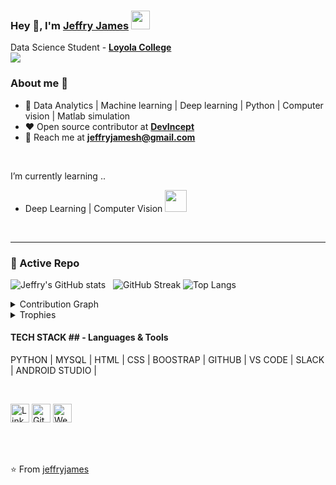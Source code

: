 
### Hey 👋, I'm [Jeffry James]() <img src="https://github.com/TheDudeThatCode/TheDudeThatCode/blob/master/Assets/Developer.gif" width="30px">


Data Science Student - **[Loyola College](https://www.loyolacollege.edu/)** 
<br>
![](https://komarev.com/ghpvc/?username=jeffryjames&color=green)


### About me :eyes:

- :dart: Data Analytics | Machine learning | Deep learning | Python | Computer vision | Matlab simulation   
- :heart: Open source contributor at **[DevIncept](https://devincept.codes/contribute.html)**
- :e-mail: Reach me at  **[jeffryjamesh@gmail.com](jeffryjamesh@gmail.com)**

<br>

I’m currently learning ..
-  Deep Learning | Computer Vision <img src="https://image.flaticon.com/icons/png/512/4431/4431898.png" height="35px" width="35px" >


<br>

---

### 👀 Active Repo
![Jeffry's GitHub stats](https://github-readme-stats.vercel.app/api?username=jeffryjames&show_icons=true&theme=radical)
&nbsp;
![GitHub Streak](http://github-readme-streak-stats.herokuapp.com?user=jeffryjames&theme=dracula&hide_border=true&sideLabels=BDC773&sideNums=67DDA5&stroke=5CDD79&background=000000)
![Top Langs](https://github-readme-stats.vercel.app/api/top-langs/?username=jeffryjames&layout=compact&theme=dracula)

<details><summary>Contribution Graph</summary>
<p align="left">
<img width="90%" src="https://activity-graph.herokuapp.com/graph?username=jeffryjames&theme=xcode" /></p>
</details>


<details><summary>Trophies</summary>
<p align="left">
<img width=900 src="https://github-profile-trophy.vercel.app/?username=jeffryjames&column=7&theme=gruvbox&no-frame=true"/>
</details>

#### TECH STACK ## - Languages & Tools 

PYTHON | MYSQL | HTML | CSS | BOOSTRAP | GITHUB | VS CODE | SLACK | ANDROID STUDIO |              

<br>
  

 <a href="https://www.linkedin.com/in/jeffryjames/" target="_blank"><img src="https://raw.githubusercontent.com/arturssmirnovs/arturssmirnovs/master/in.png" alt="LinkedIn" width="30"></a> 
 <a href="https://github.com/jeffryjames?tab=repositories" target="_blank"><img src="https://raw.githubusercontent.com/arturssmirnovs/arturssmirnovs/master/git.png" alt="GitHub" width="30"></a> 
<a href="https://jeffryjames.github.io/" target="_blank"><img src="https://raw.githubusercontent.com/arturssmirnovs/arturssmirnovs/master/www.png" alt="Website" width="30"></a>
  


<br><br>


⭐️ From [jeffryjames](https://github.com/jeffryjames)


